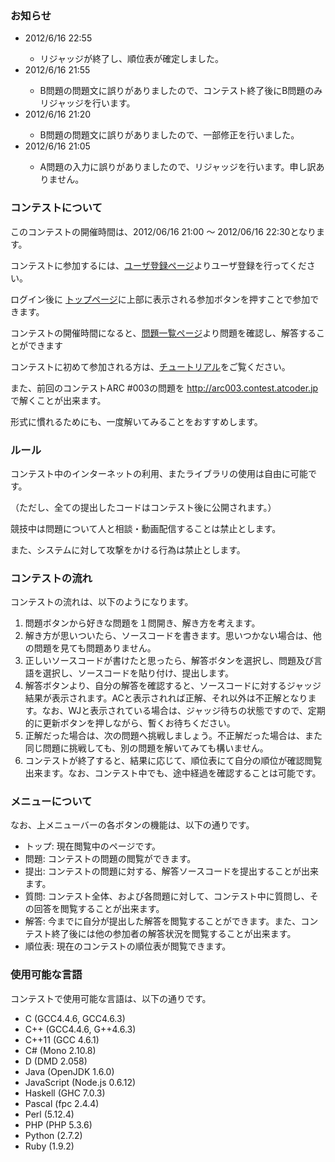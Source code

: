 
<div>

### **お知らせ**

<ul>

<li>
2012/6/16 22:55
</li>

<ul>

<li>
リジャッジが終了し、順位表が確定しました。
</li>

</ul>

<li>
2012/6/16 21:55
</li>

<ul>

<li>
B問題の問題文に誤りがありましたので、コンテスト終了後にB問題のみリジャッジを行います。
</li>

</ul>

<li>
2012/6/16 21:20
</li>

<ul>

<li>
B問題の問題文に誤りがありましたので、一部修正を行いました。
</li>

</ul>

<li>
2012/6/16 21:05
</li>

<ul>

<li>
A問題の入力に誤りがありましたので、リジャッジを行います。申し訳ありません。
</li>

</ul>

</ul>

### **コンテストについて**

<section>
このコンテストの開催時間は、2012/06/16 21:00 ～ 2012/06/16 22:30となります。

コンテストに参加するには、<a href="https://atcoder.jp/contests/arc004/register">ユーザ登録ページ</a>よりユーザ登録を行ってください。

ログイン後に <a href="https://atcoder.jp/contests/arc004/">トップページ</a>に上部に表示される参加ボタンを押すことで参加できます。

コンテストの開催時間になると、<a href="https://atcoder.jp/contests/arc004/assignments">問題一覧ページ</a>より問題を確認し、解答することができます

コンテストに初めて参加される方は、<a href="https://atcoder.jp/contests/arc004/tutorial">チュートリアル</a>をご覧ください。

また、前回のコンテストARC #003の問題を <a href="http://arc003.contest.atcoder.jp">http://arc003.contest.atcoder.jp</a>で解くことが出来ます。

形式に慣れるためにも、一度解いてみることをおすすめします。


### **ルール**

<section>
コンテスト中のインターネットの利用、またライブラリの使用は自由に可能です。

（ただし、全ての提出したコードはコンテスト後に公開されます。）

競技中は問題について人と相談・動画配信することは禁止とします。

また、システムに対して攻撃をかける行為は禁止とします。

</section>

### **コンテストの流れ**

<section>
コンテストの流れは、以下のようになります。


<ol>

<li>
問題ボタンから好きな問題を１問開き、解き方を考えます。
</li>

<li>
解き方が思いついたら、ソースコードを書きます。思いつかない場合は、他の問題を見ても問題ありません。
</li>

<li>
正しいソースコードが書けたと思ったら、解答ボタンを選択し、問題及び言語を選択し、ソースコードを貼り付け、提出します。
</li>

<li>
解答ボタンより、自分の解答を確認すると、ソースコードに対するジャッジ結果が表示されます。ACと表示されれば正解、それ以外は不正解となります。なお、WJと表示されている場合は、ジャッジ待ちの状態ですので、定期的に更新ボタンを押しながら、暫くお待ちください。
</li>

<li>
正解だった場合は、次の問題へ挑戦しましょう。不正解だった場合は、また同じ問題に挑戦しても、別の問題を解いてみても構いません。
</li>

<li>
コンテストが終了すると、結果に応じて、順位表にて自分の順位が確認閲覧出来ます。なお、コンテスト中でも、途中経過を確認することは可能です。
</li>

</ol>

</section>

### **メニューについて**
なお、上メニューバーの各ボタンの機能は、以下の通りです。


<ul>

<li>
トップ: 現在閲覧中のページです。
</li>

<li>
問題: コンテストの問題の閲覧ができます。
</li>

<li>
提出: コンテストの問題に対する、解答ソースコードを提出することが出来ます。
</li>

<li>
質問: コンテスト全体、および各問題に対して、コンテスト中に質問し、その回答を閲覧することが出来ます。
</li>

<li>
解答: 今までに自分が提出した解答を閲覧することができます。また、コンテスト終了後には他の参加者の解答状況を閲覧することが出来ます。
</li>

<li>
順位表: 現在のコンテストの順位表が閲覧できます。
</li>

</ul>

### **使用可能な言語**
コンテストで使用可能な言語は、以下の通りです。


<ul>

<li>
C (GCC4.4.6, GCC4.6.3)
</li>

<li>
C++ (GCC4.4.6, G++4.6.3)
</li>

<li>
C++11 (GCC 4.6.1)
</li>

<li>
C# (Mono 2.10.8)
</li>

<li>
D (DMD 2.058)
</li>

<li>
Java (OpenJDK 1.6.0)
</li>

<li>
JavaScript (Node.js 0.6.12)
</li>

<li>
Haskell (GHC 7.0.3)
</li>

<li>
Pascal (fpc 2.4.4)
</li>

<li>
Perl (5.12.4)
</li>

<li>
PHP (PHP 5.3.6)
</li>

<li>
Python (2.7.2)
</li>

<li>
Ruby (1.9.2)
</li>

</ul>

</section>

</div>
